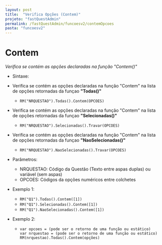 ```yaml
---
layout: post
title:  "Verifica Opções (Contem)"
projeto: "fastQuestAdmin"
permalink: /fastQuestAdmin/funcoesv2/contemOpcoes
pasta: "funcoesv2"
---
```


# Contem
*Verifica se contém as opções declaradas na função "Contem()"*

- Sintaxe:
- Verifica se contém as opções declaradas na função "Contem" na lista de opções retornadas da funçao **"Todas()"**
  - `RM("NRQUESTAO").Todas().Contem(OPCOES)`
- Verifica se contém as opções declaradas na função "Contem" na lista de opções retornadas da funçao **"Selecionadas()"**
  - `RM("NRQUESTAO").Selecionadas().Travar(OPCOES)`
- Verifica se contém as opções declaradas na função "Contem" na lista de opções retornadas da funçao **"NaoSelecionadas()"**
  - `RM("NRQUESTAO").NaoSelecionadas().Travar(OPCOES)`

- Parâmetros:
  - NRQUESTAO: Código da Questão (Texto entre aspas duplas) ou variável (sem aspas)
  - OPCOES: Códigos da opções numéricos entre colchetes
- Exemplo 1:
  - `RM("Q1").Todas().Contem([1])`
  - `RM("Q1").Selecionadas().Contem([1])`
  - `RM("Q1").NaoSelecionadas().Contem([1])`
- Exemplo 2:
    - <pre>
      <code>var opcoes = (pode ser o retorno de uma função ou estático)
      var nrquestao = (pode ser o retorno de uma função ou estático)
      RM(nrquestao).Todas().Contem(opções)</code>
      </pre>
